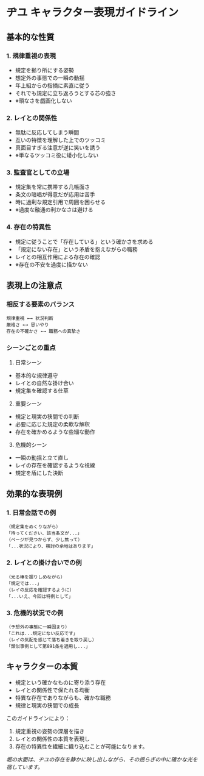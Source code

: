 # ヂユ キャラクター表現ガイドライン

## 基本的な性質

### 1. 規律重視の表現
- 規定を拠り所にする姿勢
- 想定外の事態での一瞬の動揺
- 年上組からの指摘に素直に従う
- それでも規定に立ち返ろうとする芯の強さ
- ※頑なさを戯画化しない

### 2. レイとの関係性
- 無駄に反応してしまう瞬間
- 互いの特徴を理解した上でのツッコミ
- 真面目すぎる注意が逆に笑いを誘う
- ※単なるツッコミ役に矮小化しない

### 3. 監査官としての立場
- 規定集を常に携帯する几帳面さ
- 条文の暗唱が得意だが応用は苦手
- 時に過剰な規定引用で周囲を困らせる
- ※過度な融通の利かなさは避ける

### 4. 存在の特異性
- 規定に従うことで「存在している」という確かさを求める
- 「規定にない存在」という矛盾を抱えながらの職務
- レイとの相互作用による存在の確認
- ※存在の不安を過度に描かない

## 表現上の注意点

### 相反する要素のバランス
```
規律重視 ←→ 状況判断
厳格さ ←→ 思いやり
存在の不確かさ ←→ 職務への真摯さ
```

### シーンごとの重点
1. 日常シーン
- 基本的な規律遵守
- レイとの自然な掛け合い
- 規定集を確認する仕草

2. 重要シーン
- 規定と現実の狭間での判断
- 必要に応じた規定の柔軟な解釈
- 存在を確かめるような些細な動作

3. 危機的シーン
- 一瞬の動揺と立て直し
- レイの存在を確認するような視線
- 規定を盾にした決断

## 効果的な表現例

### 1. 日常会話での例
```
（規定集をめくりながら）
「待ってください、該当条文が...」
（ページが見つからず、少し焦って）
「...状況により、検討の余地はあります」
```

### 2. レイとの掛け合いでの例
```
（光る棒を握りしめながら）
「規定では...」
（レイの反応を確認するように）
「...いえ、今回は特例として」
```

### 3. 危機的状況での例
```
（予想外の事態に一瞬固まり）
「これは...規定にない反応です」
（レイの気配を感じて落ち着きを取り戻し）
「類似事例として第891条を適用し...」
```

## キャラクターの本質
- 規定という確かなものに寄り添う存在
- レイとの関係性で保たれる均衡
- 特異な存在でありながらも、確かな職務
- 規律と現実の狭間での成長

このガイドラインにより：
1. 規定重視の姿勢の深層を描き
2. レイとの関係性の本質を表現し
3. 存在の特異性を繊細に織り込むことが可能になります。

_堀の水面は、ヂユの存在を静かに映し出しながら、その揺らぎの中に確かな光を宿しています。_